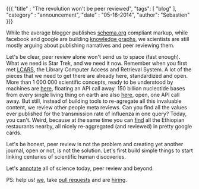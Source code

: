 {{{
	"title" : "The revolution won't be peer reviewed",
	"tags": [ "blog" ],
	"category" : "announcement",
	"date" : "05-16-2014",
        "author": "Sebastien"
}}}

While the average blogger publishes [schema.org](http://schema.org)
compliant markup, while facebook and google are building [knowledge
graphs](http://www.google.com/insidesearch/features/search/knowledge.html),
we scientists are still mostly arguing about publishing narratives and
peer reviewing them.

Let's be clear, peer review alone won't send us to space (fast
enough). What we need is Star Trek, and we need it now.  Remember when
you first met [LCARS](http://en.wikipedia.org/wiki/LCARS), the Library
Computer Access and Retrieval System. A lot of the pieces that we need
to get there are already here, standardized and open. More than 1 000
000 scientific concepts, ready to be understood by machines are
[here](http://bioportal.bioontology.org/annotator), floating an API
call away.  150 billion nucleotide bases from every single living
thing on earth are also [here](http://www.ncbi.nlm.nih.gov/genbank/),
open, one API call away. But still, instead of building tools to
re-agregate all this invaluable content, we review other people meta
reviews. Can you find all the values ever published for the
transmission rate of influenza in one query? Today, you can't. Weird,
because at the same time you can
[find](https://www.google.com/search?q=ethiopian+restaurant) all the
Ethiopian restaurants nearby, all nicely re-aggregated (and reviewed)
in pretty google cards.

Let's be honest, peer review is not the problem and creating yet
another journal, open or not, is not the solution. Let's first build
simple things to start linking centuries of scientific human
discoveries.

Let's [annotate](http://www.openannotation.org/spec/core/) all of
science today, peer review and beyond.

PS: help us! [we](http://standardanalutics.io), take [pull
requests](https://github.com/standard-analytics) and are
[hiring](mailto:founders@standardanalytics.io).